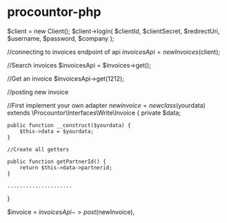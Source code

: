 # procountor-php



$client = new Client();
$client->login(
    $clientId,
    $clientSecret,
    $redirectUri,
    $username,
    $password,
    $company
);

//connecting to invoices endpoint of api
$invoicesApi = new Invoices($client);

//Search invoices
$invoicesApi = $invoices->get();


//Get an invoice
$invoicesApi->get(1212);


//posting new invoice

//First implement your own adapter
$newinvoice = new class($yourdata) extends \Procountor\Interfaces\Write\Invoice {
    private $data;

    public function __construct($yourdata) {
        $this->data = $yourdata;
    }

    //Create all getters

    public function getPartnerId() {
        return $this->data->partnerid;
    }

    .....................
}

$invoice = $invoicesApi->post($newInvoice),
